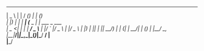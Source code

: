   ____        _        _____ _     _        _       
 |  _ \      | |      / ____(_)   | |      (_)      
 | |_) |_   _| |_ ___| (___  _  __| | ___   _  ___  
 |  _ <| | | | __/ _ \\___ \| |/ _` |/ _ \ | |/ _ \ 
 | |_) | |_| | ||  __/____) | | (_| |  __/_| | (_) |
 |____/ \__, |\__\___|_____/|_|\__,_|\___(_)_|\___/ 
         __/ |                                      
        |___/                                       
           


           

<!---
ByteSide/ByteSide is a ✨ special ✨ repository because its `README.md` (this file) appears on your GitHub profile.
You can click the Preview link to take a look at your changes.
--->
